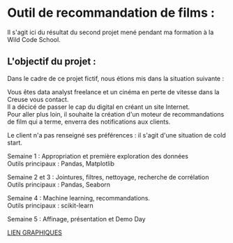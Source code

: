 # Outil de recommandation de films :

Il s'agit ici du résultat du second projet mené pendant ma formation à la Wild Code School.

## L'objectif du projet :

Dans le cadre de ce projet fictif, nous étions mis dans la situation suivante :

Vous êtes data analyst freelance et un cinéma en perte de vitesse dans la Creuse vous contact.   
Il a décicé de passer le cap du digital en créant un site Internet.   
Pour aller plus loin, il souhaite la création d'un moteur de recommandations de film qui a terme, enverra des notifications aux clients. 

Le client n'a pas renseigné ses préférences : il s'agit d'une situation de cold start.

Semaine 1 : Appropriation et première exploration des données   
Outils principaux : Pandas, Matplotlib   

Semaine 2 et 3 : Jointures, filtres, nettoyage, recherche de corrélation   
Outils principaux : Pandas, Seaborn 

Semaine 4 : Machine learning, recommandations.  
Outils principaux : scikit-learn 

Semaine 5 : Affinage, présentation et Demo Day


[LIEN GRAPHIQUES](https://cloud.datapane.com/reports/VkGQlN3/exploration-des-donn%C3%A9es/)
